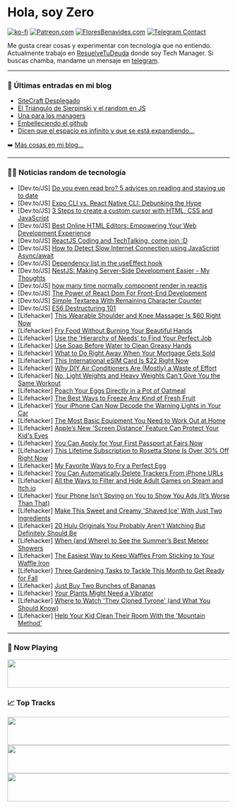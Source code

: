 # Hola, soy Zero

[![ko-fi](https://ko-fi.com/img/githubbutton_sm.svg)](https://ko-fi.com/J3J4N0LUK)
[![Patreon.com](https://img.shields.io/endpoint.svg?url=https%3A%2F%2Fshieldsio-patreon.vercel.app%2Fapi%3Fusername%3Dzerodragon%26type%3Dpatrons&style=for-the-badge)](https://patreon.com/zerodragon)
[![FloresBenavides.com](https://img.shields.io/website?down_message=oops&label=MiBlog&style=for-the-badge&up_message=online&url=https%3A%2F%2Ffloresbenavides.com)](https://floresbenavides.com)
[![Telegram Contact](https://img.shields.io/badge/escr%C3%ADbeme-ZeroDragon-%2326A5E4?style=for-the-badge&logo=telegram)](https://t.me/zerodragon)

Me gusta crear cosas y experimentar con tecnología que no entiendo.
Actualmente trabajo en [ResuelveTuDeuda](http://github.com/resuelve) donde soy Tech Manager.
Si buscas chamba, mandame un mensaje en [telegram](https://t.me/zerodragon).

---

### 📕 Últimas entradas en mi blog
<!-- BLOG-POST-LIST:START -->
- [SiteCraft Desplegado](https://floresbenavides.com/sitecraft-desplegado/)
- [El Triángulo de Sierpinski y el random en JS](https://floresbenavides.com/el-triangulo-de-sierpinski-y-el-random-en-js/)
- [Una para los managers](https://floresbenavides.com/una-para-los-managers/)
- [Embelleciendo el github](https://floresbenavides.com/embelleciendo-el-github/)
- [Dicen que el espacio es infinito y que se está expandiendo…](https://floresbenavides.com/dicen-que-el-espacio-es-infinito-y-que-se-esta-expandiendo/)
<!-- BLOG-POST-LIST:END -->

➡️ [Más cosas en mi blog...](https://floresbenavides.com)

---

### 👨‍💻 Noticias random de tecnología
<!-- TECH-POSTS:START -->
- [Dev.to/JS] [Do you even read bro? 5 advices on reading and staying up to date](https://dev.to/pgarzina/do-you-even-read-bro-5-advices-on-reading-and-staying-up-to-date-1kdo)
- [Dev.to/JS] [Expo CLI vs. React Native CLI: Debunking the Hype](https://dev.to/royged/expo-cli-vs-react-native-cli-debunking-the-hype-2lb1)
- [Dev.to/JS] [3 Steps to create a custom cursor with HTML, CSS and JavaScript](https://dev.to/devshefali/3-steps-to-create-a-custom-cursor-with-html-css-and-javascript-2jo1)
- [Dev.to/JS] [Best Online HTML Editors: Empowering Your Web Development Experience](https://dev.to/templatesjungle/best-online-html-editors-empowering-your-web-development-experience-1il0)
- [Dev.to/JS] [ReactJS Coding and TechTalking, come join :D](https://dev.to/arthursmuller/reactjs-coding-and-techtalking-come-join-d-2kii)
- [Dev.to/JS] [How to Detect Slow Internet Connection using JavaScript Async/await](https://dev.to/kipyegonline/how-to-detect-slow-internet-connection-using-javascript-asyncawait-3npa)
- [Dev.to/JS] [Dependency list in the useEffect hook](https://dev.to/gaurbprajapati/dependency-list-in-the-useeffect-hook-25fe)
- [Dev.to/JS] [NestJS: Making Server-Side Development Easier - My Thoughts](https://dev.to/kerisnarendra/nestjs-making-server-side-development-easier-my-thoughts-2983)
- [Dev.to/JS] [how many time normally component render in reactjs](https://dev.to/gaurbprajapati/how-many-time-normally-component-render-in-reactjs-1o8j)
- [Dev.to/JS] [The Power of React Dom For Front-End Development](https://dev.to/scofieldidehen/the-power-of-react-dom-for-front-end-development-47f9)
- [Dev.to/JS] [Simple Textarea With Remaining Character Counter](https://dev.to/codeboxx/simple-textarea-with-remaining-character-counter-232g)
- [Dev.to/JS] [ES6 Destructuring 101](https://dev.to/hrishix6/es6-destructuring-101-hak)
- [Lifehacker] [This Wearable Shoulder and Knee Massager Is $60 Right Now](https://lifehacker.com/this-wearable-shoulder-and-knee-massager-is-60-right-n-1850653247)
- [Lifehacker] [Fry Food Without Burning Your Beautiful Hands](https://lifehacker.com/how-to-fry-something-without-burning-your-beautiful-han-1850660364)
- [Lifehacker] [Use the &#39;Hierarchy of Needs&#39; to Find Your Perfect Job](https://lifehacker.com/use-the-hierarchy-of-needs-to-find-your-perfect-job-1850660848)
- [Lifehacker] [Use Soap Before Water to Clean Greasy Hands](https://lifehacker.com/use-soap-before-water-to-clean-greasy-hands-1832736019)
- [Lifehacker] [What to Do Right Away When Your Mortgage Gets Sold](https://lifehacker.com/what-to-do-right-away-when-your-mortgage-gets-sold-1850659903)
- [Lifehacker] [This International eSIM Card Is $22 Right Now](https://lifehacker.com/this-international-esim-card-is-22-right-now-1850643151)
- [Lifehacker] [Why DIY Air Conditioners Are &lpar;Mostly&rpar; a Waste of Effort](https://lifehacker.com/do-diy-air-conditioners-actually-work-1849327468)
- [Lifehacker] [No, Light Weights and Heavy Weights Can&#39;t Give You the Same Workout](https://lifehacker.com/no-light-weights-and-heavy-weights-cant-give-you-the-s-1850660641)
- [Lifehacker] [Poach Your Eggs Directly in a Pot of Oatmeal](https://lifehacker.com/poach-your-eggs-directly-in-a-pot-of-oatmeal-1850659956)
- [Lifehacker] [The Best Ways to Freeze Any Kind of Fresh Fruit](https://lifehacker.com/how-to-properly-freeze-fruit-for-longer-lasting-freshne-1692241279)
- [Lifehacker] [Your iPhone Can Now Decode the Warning Lights in Your Car](https://lifehacker.com/your-iphone-can-now-decode-the-warning-lights-in-your-c-1850659088)
- [Lifehacker] [The Most Basic Equipment You Need to Work Out at Home](https://lifehacker.com/what-s-the-most-basic-equipment-you-need-to-work-out-at-1849430354)
- [Lifehacker] [Apple’s New &#39;Screen Distance&#39; Feature Can Protect Your Kid&#39;s Eyes](https://lifehacker.com/apple-s-new-screen-distance-feature-can-protect-your-ki-1850658879)
- [Lifehacker] [You Can Apply for Your First Passport at Fairs Now](https://lifehacker.com/you-can-apply-for-your-first-passport-at-fairs-now-1850657363)
- [Lifehacker] [This Lifetime Subscription to Rosetta Stone Is Over 30% Off Right Now](https://lifehacker.com/this-lifetime-subscription-to-rosetta-stone-is-over-30-1850643171)
- [Lifehacker] [My Favorite Ways to Fry a Perfect Egg](https://lifehacker.com/8-ways-to-fry-a-better-egg-1846915074)
- [Lifehacker] [You Can Automatically Delete Trackers From iPhone URLs](https://lifehacker.com/you-can-automatically-delete-trackers-from-iphone-urls-1850658478)
- [Lifehacker] [All the Ways to Filter and Hide Adult Games on Steam and Itch.io](https://lifehacker.com/all-the-ways-to-filter-and-hide-adult-games-on-steam-an-1850657543)
- [Lifehacker] [Your Phone Isn’t Spying on You to Show You Ads &lpar;It’s Worse Than That&rpar;](https://lifehacker.com/what-people-are-getting-wrong-this-week-phone-surveill-1850658089)
- [Lifehacker] [Make This Sweet and Creamy &#39;Shaved Ice&#39; With Just Two Ingredients](https://lifehacker.com/make-this-sweet-and-creamy-shaved-ice-with-just-two-ing-1850657846)
- [Lifehacker] [20 Hulu Originals You Probably Aren&#39;t Watching But Definitely Should Be](https://lifehacker.com/15-hulu-originals-you-probably-arent-watching-but-defin-1847459312)
- [Lifehacker] [When &lpar;and Where&rpar; to See the Summer’s Best Meteor Showers](https://lifehacker.com/when-and-where-to-see-the-summer-s-best-meteor-shower-1850658031)
- [Lifehacker] [The Easiest Way to Keep Waffles From Sticking to Your Waffle Iron](https://lifehacker.com/the-easiest-way-to-keep-waffles-from-sticking-to-your-w-1850657373)
- [Lifehacker] [Three Gardening Tasks to Tackle This Month to Get Ready for Fall](https://lifehacker.com/three-gardening-tasks-to-tackle-this-month-to-get-ready-1850656407)
- [Lifehacker] [Just Buy Two Bunches of Bananas](https://lifehacker.com/just-buy-two-bunches-of-bananas-1850656653)
- [Lifehacker] [Your Plants Might Need a Vibrator](https://lifehacker.com/your-plants-might-need-a-vibrator-1850654156)
- [Lifehacker] [Where to Watch &#39;They Cloned Tyrone&#39; &lpar;and What You Should Know&rpar;](https://lifehacker.com/where-to-watch-they-cloned-tyrone-and-what-you-should-1850653784)
- [Lifehacker] [Help Your Kid Clean Their Room With the &#39;Mountain Method&#39;](https://lifehacker.com/help-your-kid-clean-their-room-with-the-mountain-method-1831137317)<!-- TECH-POSTS:END -->

---

### 🎵 Now Playing
<a href="https://spotify-now-playing-dun.vercel.app/now-playing?open"><img src="https://spotify-now-playing-dun.vercel.app/now-playing" width="540" height="64"></a>

### 📈 Top Tracks
<a href="https://spotify-now-playing-dun.vercel.app/top-tracks?i=1&open"><img src="https://spotify-now-playing-dun.vercel.app/top-tracks?i=1" width="540" height="64"></a>
<a href="https://spotify-now-playing-dun.vercel.app/top-tracks?i=2&open"><img src="https://spotify-now-playing-dun.vercel.app/top-tracks?i=2" width="540" height="64"></a>
<a href="https://spotify-now-playing-dun.vercel.app/top-tracks?i=3&open"><img src="https://spotify-now-playing-dun.vercel.app/top-tracks?i=3" width="540" height="64"></a>
